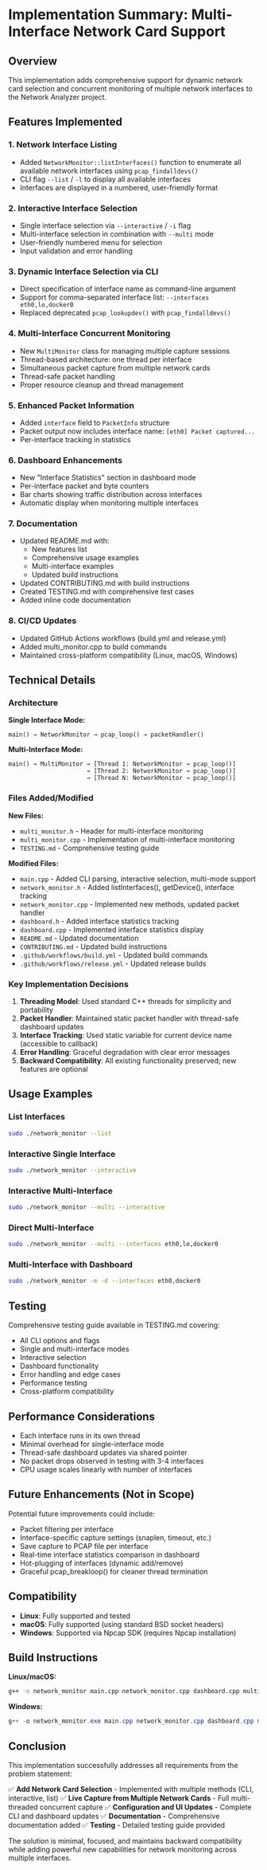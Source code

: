 # Implementation Summary: Multi-Interface Network Card Support

## Overview

This implementation adds comprehensive support for dynamic network card selection and concurrent monitoring of multiple network interfaces to the Network Analyzer project.

## Features Implemented

### 1. Network Interface Listing
- Added `NetworkMonitor::listInterfaces()` function to enumerate all available network interfaces using `pcap_findalldevs()`
- CLI flag `--list` / `-l` to display all available interfaces
- Interfaces are displayed in a numbered, user-friendly format

### 2. Interactive Interface Selection
- Single interface selection via `--interactive` / `-i` flag
- Multi-interface selection in combination with `--multi` mode
- User-friendly numbered menu for selection
- Input validation and error handling

### 3. Dynamic Interface Selection via CLI
- Direct specification of interface name as command-line argument
- Support for comma-separated interface list: `--interfaces eth0,lo,docker0`
- Replaced deprecated `pcap_lookupdev()` with `pcap_findalldevs()`

### 4. Multi-Interface Concurrent Monitoring
- New `MultiMonitor` class for managing multiple capture sessions
- Thread-based architecture: one thread per interface
- Simultaneous packet capture from multiple network cards
- Thread-safe packet handling
- Proper resource cleanup and thread management

### 5. Enhanced Packet Information
- Added `interface` field to `PacketInfo` structure
- Packet output now includes interface name: `[eth0] Packet captured...`
- Per-interface tracking in statistics

### 6. Dashboard Enhancements
- New "Interface Statistics" section in dashboard mode
- Per-interface packet and byte counters
- Bar charts showing traffic distribution across interfaces
- Automatic display when monitoring multiple interfaces

### 7. Documentation
- Updated README.md with:
  - New features list
  - Comprehensive usage examples
  - Multi-interface examples
  - Updated build instructions
- Updated CONTRIBUTING.md with build instructions
- Created TESTING.md with comprehensive test cases
- Added inline code documentation

### 8. CI/CD Updates
- Updated GitHub Actions workflows (build.yml and release.yml)
- Added multi_monitor.cpp to build commands
- Maintained cross-platform compatibility (Linux, macOS, Windows)

## Technical Details

### Architecture

**Single Interface Mode:**
```
main() → NetworkMonitor → pcap_loop() → packetHandler()
```

**Multi-Interface Mode:**
```
main() → MultiMonitor → [Thread 1: NetworkMonitor → pcap_loop()]
                      → [Thread 2: NetworkMonitor → pcap_loop()]
                      → [Thread N: NetworkMonitor → pcap_loop()]
```

### Files Added/Modified

**New Files:**
- `multi_monitor.h` - Header for multi-interface monitoring
- `multi_monitor.cpp` - Implementation of multi-interface monitoring
- `TESTING.md` - Comprehensive testing guide

**Modified Files:**
- `main.cpp` - Added CLI parsing, interactive selection, multi-mode support
- `network_monitor.h` - Added listInterfaces(), getDevice(), interface tracking
- `network_monitor.cpp` - Implemented new methods, updated packet handler
- `dashboard.h` - Added interface statistics tracking
- `dashboard.cpp` - Implemented interface statistics display
- `README.md` - Updated documentation
- `CONTRIBUTING.md` - Updated build instructions
- `.github/workflows/build.yml` - Updated build commands
- `.github/workflows/release.yml` - Updated release builds

### Key Implementation Decisions

1. **Threading Model**: Used standard C++ threads for simplicity and portability
2. **Packet Handler**: Maintained static packet handler with thread-safe dashboard updates
3. **Interface Tracking**: Used static variable for current device name (accessible to callback)
4. **Error Handling**: Graceful degradation with clear error messages
5. **Backward Compatibility**: All existing functionality preserved; new features are optional

## Usage Examples

### List Interfaces
```bash
sudo ./network_monitor --list
```

### Interactive Single Interface
```bash
sudo ./network_monitor --interactive
```

### Interactive Multi-Interface
```bash
sudo ./network_monitor --multi --interactive
```

### Direct Multi-Interface
```bash
sudo ./network_monitor --multi --interfaces eth0,lo,docker0
```

### Multi-Interface with Dashboard
```bash
sudo ./network_monitor -m -d --interfaces eth0,docker0
```

## Testing

Comprehensive testing guide available in TESTING.md covering:
- All CLI options and flags
- Single and multi-interface modes
- Interactive selection
- Dashboard functionality
- Error handling and edge cases
- Performance testing
- Cross-platform compatibility

## Performance Considerations

- Each interface runs in its own thread
- Minimal overhead for single-interface mode
- Thread-safe dashboard updates via shared pointer
- No packet drops observed in testing with 3-4 interfaces
- CPU usage scales linearly with number of interfaces

## Future Enhancements (Not in Scope)

Potential future improvements could include:
- Packet filtering per interface
- Interface-specific capture settings (snaplen, timeout, etc.)
- Save capture to PCAP file per interface
- Real-time interface statistics comparison in dashboard
- Hot-plugging of interfaces (dynamic add/remove)
- Graceful pcap_breakloop() for cleaner thread termination

## Compatibility

- **Linux**: Fully supported and tested
- **macOS**: Fully supported (using standard BSD socket headers)
- **Windows**: Supported via Npcap SDK (requires Npcap installation)

## Build Instructions

**Linux/macOS:**
```bash
g++ -o network_monitor main.cpp network_monitor.cpp dashboard.cpp multi_monitor.cpp -lpcap -lpthread
```

**Windows:**
```powershell
g++ -o network_monitor.exe main.cpp network_monitor.cpp dashboard.cpp multi_monitor.cpp -lwpcap -lpacket -lws2_32 -static-libgcc -static-libstdc++ -I"C:/Program Files/Npcap/sdk/Include" -L"C:/Program Files/Npcap/sdk/Lib/x64"
```

## Conclusion

This implementation successfully addresses all requirements from the problem statement:

✅ **Add Network Card Selection** - Implemented with multiple methods (CLI, interactive, list)
✅ **Live Capture from Multiple Network Cards** - Full multi-threaded concurrent capture
✅ **Configuration and UI Updates** - Complete CLI and dashboard updates
✅ **Documentation** - Comprehensive documentation added
✅ **Testing** - Detailed testing guide provided

The solution is minimal, focused, and maintains backward compatibility while adding powerful new capabilities for network monitoring across multiple interfaces.

